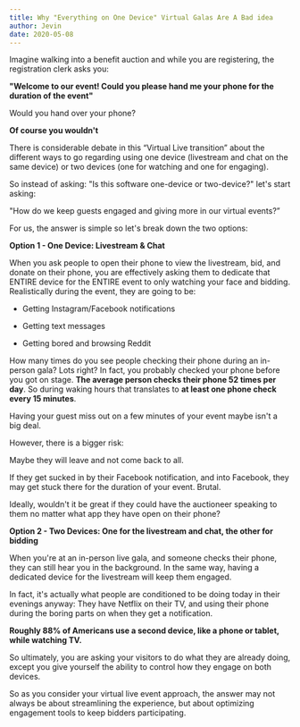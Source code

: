 ```yaml
---
title: Why "Everything on One Device" Virtual Galas Are A Bad idea
author: Jevin
date: 2020-05-08
---
```


Imagine walking into a benefit auction and while you are registering, the registration clerk asks you:

__"Welcome to our event! Could you please hand me your phone for the duration of the event"__

Would you hand over your phone?

**Of course you wouldn't**

There is considerable debate in this “Virtual Live transition” about the different ways to go regarding using one device (livestream and chat on the same device) or two devices (one for watching and one for engaging).

So instead of asking: "Is this software one-device or two-device?" let's start asking:

"How do we keep guests engaged and giving more in our virtual events?”

For us, the answer is simple so let's break down the two options:

**Option 1 - One Device: Livestream & Chat**

When you ask people to open their phone to view the livestream, bid, and donate on their phone, you are effectively asking them to dedicate that ENTIRE device for the ENTIRE event to only watching your face and bidding. Realistically during the event, they are going to be:

- Getting Instagram/Facebook notifications

- Getting text messages

- Getting bored and browsing Reddit

How many times do you see people checking their phone during an in-person gala? Lots right? In fact, you probably checked your phone before you got on stage. **The average person checks their phone 52 times per day**. So during waking hours that translates to **at least one phone check every 15 minutes**.

Having your guest miss out on a few minutes of your event maybe isn't a big deal.

However, there is a bigger risk:

Maybe they will leave and not come back to all.

If they get sucked in by their Facebook notification, and into Facebook, they may get stuck there for the duration of your event. Brutal.

Ideally, wouldn't it be great if they could have the auctioneer speaking to them no matter what app they have open on their phone?

**Option 2 - Two Devices: One for the livestream and chat, the other for bidding**

When you're at an in-person live gala, and someone checks their phone, they can still hear you in the background. In the same way, having a dedicated device for the livestream will keep them engaged.

In fact, it's actually what people are conditioned to be doing today in their evenings anyway: They have Netflix on their TV, and using their phone during the boring parts on when they get a notification.

**Roughly 88% of Americans use a second device, like a phone or tablet, while watching TV.**

So ultimately, you are asking your visitors to do what they are already doing, except you give yourself the ability to control how they engage on both devices.

So as you consider your virtual live event approach, the answer may not always be about streamlining the experience, but about optimizing engagement tools to keep bidders participating.
